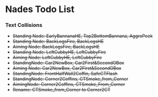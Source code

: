 # Nades Todo List

### Text Collisions
- ~~Standing Node: EarlyBannanaHE, Top2BottomBannana, AggroPeek~~
- ~~Standing Node: BackLogsFire, BackLogsHE~~
- ~~Aiming Node: BackLogsFire, BackLogsHE~~
- ~~Standing Node: LeftCubbyHE, LeftCubbyFire~~
- ~~Aiming Node: LeftCubbyHE, LeftCubbyFire~~
- ~~StandingNode: Car2NewBox, Car2First&SecondOBox~~
- ~~Aiming Node: Car2NewBox, Car2First&SecondOBox~~
- ~~StandingNode: FrontHalfWall2Coffin, SafeCTFlash~~
- ~~StandingNode: Corner2Coffins, CTSmoke_from_Corner~~
- ~~AimingNode: Corner2Coffins, CTSmoke_From_Corner~~
- ~~Rename: CTSmoke_from_Corner to Corner2CT~~

